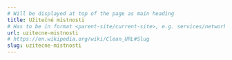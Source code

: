 ```yaml
---
# Will be displayed at top of the page as main heading
title: Užitečné místnosti
# Has to be in format <parent-site/current-site>, e.g. services/network (notice missing slash at the beginning)
url: uzitecne-mistnosti
# https://en.wikipedia.org/wiki/Clean_URL#Slug
slug: uzitecne-mistnosti
---
```


